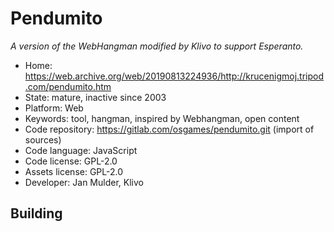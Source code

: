 # Pendumito

_A version of the WebHangman modified by Klivo to support Esperanto._

- Home: https://web.archive.org/web/20190813224936/http://krucenigmoj.tripod.com/pendumito.htm
- State: mature, inactive since 2003
- Platform: Web
- Keywords: tool, hangman, inspired by Webhangman, open content
- Code repository: https://gitlab.com/osgames/pendumito.git (import of sources)
- Code language: JavaScript
- Code license: GPL-2.0
- Assets license: GPL-2.0
- Developer: Jan Mulder, Klivo

## Building

